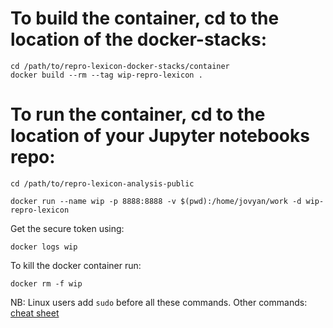 # To build the container, cd to the location of the docker-stacks:

```
cd /path/to/repro-lexicon-docker-stacks/container
docker build --rm --tag wip-repro-lexicon .
```


# To run the container, cd to the location of your Jupyter notebooks repo:

```
cd /path/to/repro-lexicon-analysis-public
```

```
docker run --name wip -p 8888:8888 -v $(pwd):/home/jovyan/work -d wip-repro-lexicon
```

Get the secure token using:

```
docker logs wip
```

To kill the docker container run:
```
docker rm -f wip
```

NB: Linux users add ```sudo``` before all these commands. Other commands: [cheat sheet](https://github.com/wsargent/docker-cheat-sheet)
